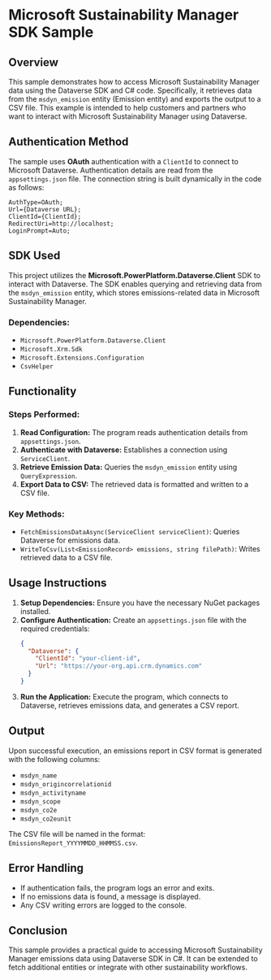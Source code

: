 # Microsoft Sustainability Manager SDK Sample

## Overview
This sample demonstrates how to access Microsoft Sustainability Manager data using the Dataverse SDK and C# code. Specifically, it retrieves data from the `msdyn_emission` entity (Emission entity) and exports the output to a CSV file. This example is intended to help customers and partners who want to interact with Microsoft Sustainability Manager using Dataverse.

## Authentication Method
The sample uses **OAuth** authentication with a `ClientId` to connect to Microsoft Dataverse. Authentication details are read from the `appsettings.json` file. The connection string is built dynamically in the code as follows:

```
AuthType=OAuth;
Url={Dataverse URL};
ClientId={ClientId};
RedirectUri=http://localhost;
LoginPrompt=Auto;
```

## SDK Used
This project utilizes the **Microsoft.PowerPlatform.Dataverse.Client** SDK to interact with Dataverse. The SDK enables querying and retrieving data from the `msdyn_emission` entity, which stores emissions-related data in Microsoft Sustainability Manager.

### Dependencies:
- `Microsoft.PowerPlatform.Dataverse.Client`
- `Microsoft.Xrm.Sdk`
- `Microsoft.Extensions.Configuration`
- `CsvHelper`

## Functionality
### Steps Performed:
1. **Read Configuration:** The program reads authentication details from `appsettings.json`.
2. **Authenticate with Dataverse:** Establishes a connection using `ServiceClient`.
3. **Retrieve Emission Data:** Queries the `msdyn_emission` entity using `QueryExpression`.
4. **Export Data to CSV:** The retrieved data is formatted and written to a CSV file.

### Key Methods:
- `FetchEmissionsDataAsync(ServiceClient serviceClient)`: Queries Dataverse for emissions data.
- `WriteToCsv(List<EmissionRecord> emissions, string filePath)`: Writes retrieved data to a CSV file.

## Usage Instructions
1. **Setup Dependencies:** Ensure you have the necessary NuGet packages installed.
2. **Configure Authentication:** Create an `appsettings.json` file with the required credentials:
    ```json
    {
      "Dataverse": {
        "ClientId": "your-client-id",
        "Url": "https://your-org.api.crm.dynamics.com"
      }
    }
    ```
3. **Run the Application:** Execute the program, which connects to Dataverse, retrieves emissions data, and generates a CSV report.

## Output
Upon successful execution, an emissions report in CSV format is generated with the following columns:
- `msdyn_name`
- `msdyn_origincorrelationid`
- `msdyn_activityname`
- `msdyn_scope`
- `msdyn_co2e`
- `msdyn_co2eunit`

The CSV file will be named in the format: `EmissionsReport_YYYYMMDD_HHMMSS.csv`.

## Error Handling
- If authentication fails, the program logs an error and exits.
- If no emissions data is found, a message is displayed.
- Any CSV writing errors are logged to the console.

## Conclusion
This sample provides a practical guide to accessing Microsoft Sustainability Manager emissions data using Dataverse SDK in C#. It can be extended to fetch additional entities or integrate with other sustainability workflows.

